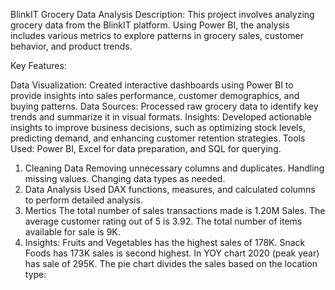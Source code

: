 BlinkIT Grocery Data Analysis
Description:
This project involves analyzing grocery data from the BlinkIT platform. Using Power BI, the analysis includes various metrics to explore patterns in grocery sales, customer behavior, and product trends.

Key Features:

Data Visualization: Created interactive dashboards using Power BI to provide insights into sales performance, customer demographics, and buying patterns.
Data Sources: Processed raw grocery data to identify key trends and summarize it in visual formats.
Insights: Developed actionable insights to improve business decisions, such as optimizing stock levels, predicting demand, and enhancing customer retention strategies.
Tools Used: Power BI, Excel for data preparation, and SQL for querying.

1. Cleaning Data
Removing unnecessary columns and duplicates.
Handling missing values.
Changing data types as needed.
2. Data Analysis
Used DAX functions, measures, and calculated columns to perform detailed analysis.
3. Mertics
The total number of sales transactions made is 1.20M Sales.
The average customer rating out of 5 is 3.92.
The total number of items available for sale is 9K.
4. Insights:
Fruits and Vegetables has the highest sales of 178K.
Snack Foods has 173K sales is second highest.
In YOY chart 2020 (peak year) has sale of 295K.
The pie chart divides the sales based on the location type:
